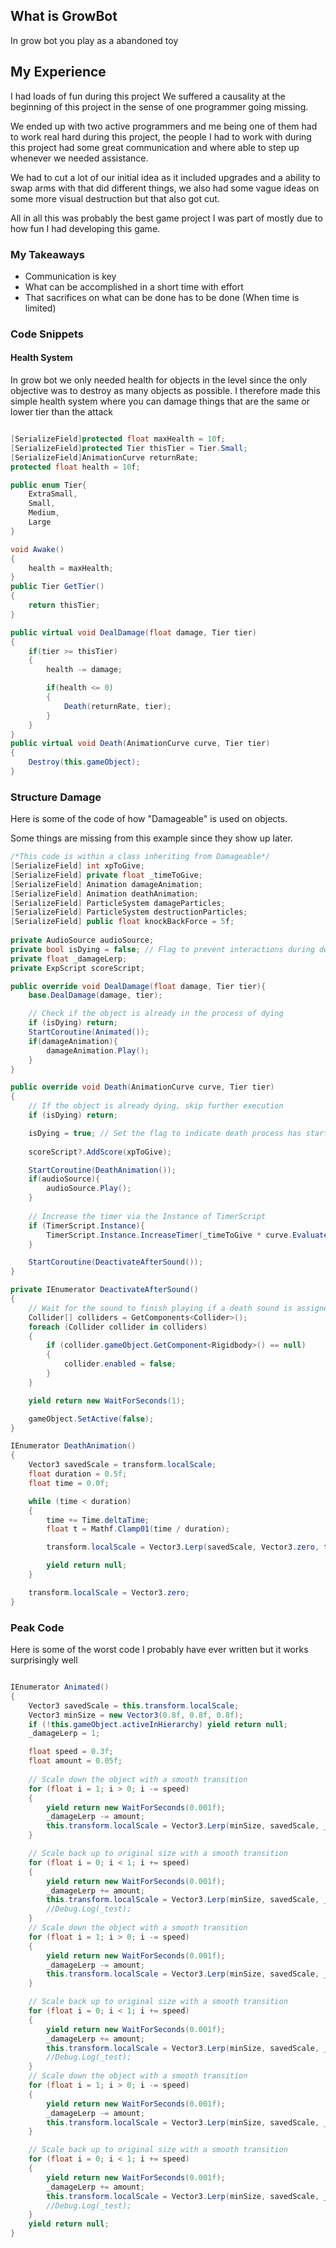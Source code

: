 ## What is GrowBot

In grow bot you play as a abandoned toy

## My Experience

I had loads of fun during this project
We suffered a causality at the beginning of this project in the sense of one programmer going missing.

We ended up with two active programmers and me being one of them had to work real hard during this project,
the people I had to work with during this project had some great communication and where able to step up whenever we needed assistance.

We had to cut a lot of our initial idea as it included upgrades and a ability to swap arms with that did different things,
we also had some vague ideas on some more visual destruction but that also got cut.

All in all this was probably the best game project I was part of mostly due to 
how fun I had developing this game.

### My Takeaways
- Communication is key
- What can be accomplished in a short time with effort
- That sacrifices on what can be done has to be done (When time is limited)

### Code Snippets

#### Health System
In grow bot we only needed health for objects in the level since the only objective
was to destroy as many objects as possible. I therefore made this simple health system
where you can damage things that are the same or lower tier than the attack

```C#

[SerializeField]protected float maxHealth = 10f;
[SerializeField]protected Tier thisTier = Tier.Small;
[SerializeField]AnimationCurve returnRate;
protected float health = 10f;

public enum Tier{
    ExtraSmall,
    Small,
    Medium,
    Large
}

void Awake()
{
    health = maxHealth;
}
public Tier GetTier()
{
    return thisTier;
}

public virtual void DealDamage(float damage, Tier tier)
{
    if(tier >= thisTier)
    {
        health -= damage; 

        if(health <= 0)
        {
            Death(returnRate, tier);
        }
    }
}
public virtual void Death(AnimationCurve curve, Tier tier)
{
    Destroy(this.gameObject);
}

```

### Structure Damage

Here is some of the code of how "Damageable" is used on objects.

<!-- There is some minor things I cut out from the example (Awake) -->

Some things are missing from this example since they show up later.

```C#
/*This code is within a class inheriting from Damageable*/
[SerializeField] int xpToGive;
[SerializeField] private float _timeToGive;
[SerializeField] Animation damageAnimation;
[SerializeField] Animation deathAnimation;
[SerializeField] ParticleSystem damageParticles;
[SerializeField] ParticleSystem destructionParticles;
[SerializeField] public float knockBackForce = 5f;
    
private AudioSource audioSource; 
private bool isDying = false; // Flag to prevent interactions during death
private float _damageLerp;
private ExpScript scoreScript;

public override void DealDamage(float damage, Tier tier){
    base.DealDamage(damage, tier);

    // Check if the object is already in the process of dying
    if (isDying) return;
    StartCoroutine(Animated());
    if(damageAnimation){
        damageAnimation.Play();           
    }
}

public override void Death(AnimationCurve curve, Tier tier)
{
    // If the object is already dying, skip further execution
    if (isDying) return;

    isDying = true; // Set the flag to indicate death process has started
    
    scoreScript?.AddScore(xpToGive);

    StartCoroutine(DeathAnimation());
    if(audioSource){
        audioSource.Play(); 
    }
    
    // Increase the timer via the Instance of TimerScript
    if (TimerScript.Instance){
        TimerScript.Instance.IncreaseTimer(_timeToGive * curve.Evaluate((int)tier));
    }

    StartCoroutine(DeactivateAfterSound());
}

private IEnumerator DeactivateAfterSound()
{
    // Wait for the sound to finish playing if a death sound is assigned
    Collider[] colliders = GetComponents<Collider>();
    foreach (Collider collider in colliders)
    {
        if (collider.gameObject.GetComponent<Rigidbody>() == null)
        {
            collider.enabled = false;
        }
    }

    yield return new WaitForSeconds(1);

    gameObject.SetActive(false);
}

IEnumerator DeathAnimation()
{
    Vector3 savedScale = transform.localScale;
    float duration = 0.5f;
    float time = 0.0f;

    while (time < duration)
    {
        time += Time.deltaTime;
        float t = Mathf.Clamp01(time / duration);

        transform.localScale = Vector3.Lerp(savedScale, Vector3.zero, t);

        yield return null;
    }

    transform.localScale = Vector3.zero;
}

```

### Peak Code

Here is some of the worst code I probably have ever written but it works surprisingly well

```C#

IEnumerator Animated()
{
    Vector3 savedScale = this.transform.localScale;
    Vector3 minSize = new Vector3(0.8f, 0.8f, 0.8f);
    if (!this.gameObject.activeInHierarchy) yield return null;
    _damageLerp = 1;

    float speed = 0.3f;
    float amount = 0.05f;
    
    // Scale down the object with a smooth transition
    for (float i = 1; i > 0; i -= speed)
    {
        yield return new WaitForSeconds(0.001f);
        _damageLerp -= amount;
        this.transform.localScale = Vector3.Lerp(minSize, savedScale, _damageLerp);
    }

    // Scale back up to original size with a smooth transition
    for (float i = 0; i < 1; i += speed)
    {
        yield return new WaitForSeconds(0.001f);
        _damageLerp += amount;
        this.transform.localScale = Vector3.Lerp(minSize, savedScale, _damageLerp);
        //Debug.Log(_test);
    }
    // Scale down the object with a smooth transition
    for (float i = 1; i > 0; i -= speed)
    {
        yield return new WaitForSeconds(0.001f);
        _damageLerp -= amount;
        this.transform.localScale = Vector3.Lerp(minSize, savedScale, _damageLerp);
    }

    // Scale back up to original size with a smooth transition
    for (float i = 0; i < 1; i += speed)
    {
        yield return new WaitForSeconds(0.001f);
        _damageLerp += amount;
        this.transform.localScale = Vector3.Lerp(minSize, savedScale, _damageLerp);
        //Debug.Log(_test);
    }
    // Scale down the object with a smooth transition
    for (float i = 1; i > 0; i -= speed)
    {
        yield return new WaitForSeconds(0.001f);
        _damageLerp -= amount;
        this.transform.localScale = Vector3.Lerp(minSize, savedScale, _damageLerp);
    }

    // Scale back up to original size with a smooth transition
    for (float i = 0; i < 1; i += speed)
    {
        yield return new WaitForSeconds(0.001f);
        _damageLerp += amount;
        this.transform.localScale = Vector3.Lerp(minSize, savedScale, _damageLerp);
        //Debug.Log(_test);
    }
    yield return null;
}

```
